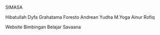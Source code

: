 SIMASA

Hibatullah Dyfa Grahatama
Foresto Andrean Yudha
M.Yoga Ainur Rofiq

Website Bimbingan Belajar Savaana